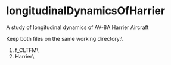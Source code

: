 # longitudinalDynamicsOfHarrier
A study of longitudinal dynamics of AV-8A Harrier Aircraft 

Keep both files on the same working directory:\
1) f_CLTFM\
2) Harrier\


